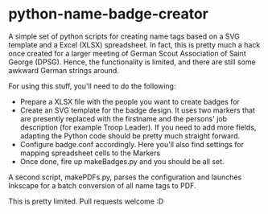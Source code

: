 python-name-badge-creator
=========================

A simple set of python scripts for creating name tags based on a SVG template and a Excel (XLSX) spreadsheet.
In fact, this is pretty much a hack once created for a larger meeting of German Scout Association of Saint George (DPSG). Hence, the functionality is limited, and there are still some awkward German strings around.

For using this stuff, you'll need to do the following:

- Prepare a XLSX file with the people you want to create badges for
- Create an SVG template for the badge design. It uses two markers that are presently replaced with the firstname and the persons' job description (for example Troop Leader). If you need to add more fields, adapting the Python code  should be pretty much straight forward.
- Configure badge.conf accordingly. Here you'll also find settings for mapping spreadsheet cells to the Markers
- Once done, fire up makeBadges.py and you should be all set.

A second script, makePDFs.py, parses the configuration and launches Inkscape for a batch conversion of all name tags to PDF.

This is pretty limited. Pull requests welcome :D

